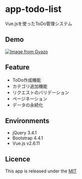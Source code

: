 # app-todo-list

<!-- プロジェクトの概要 -->
Vue.jsを使ったToDo管理システム

## Demo

<!-- GIF動画など実際の動作例 -->
[![Image from Gyazo](https://i.gyazo.com/78c16f82633f0144ee014d71f56edefb.gif)](https://gyazo.com/78c16f82633f0144ee014d71f56edefb)

## Feature

<!-- 概要欄で伝わらない少し丁寧な説明 -->
- ToDo作成機能
- カテゴリ追加機能
- リクエストのバリデーション
- ページネーション
- データの永続化

## Environments

<!--実行環境 -->
- jQuery 3.4.1
- Bootstrap 4.4.1
- Vue.js v2.6.11

## Licence

This app is released under the [MIT](https://github.com/tcnksm/tool/blob/master/LICENCE)
